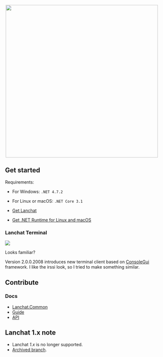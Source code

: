 <p align="center">
<img src="https://www.tofu.ovh/files/lanchat2_logo.png" width="500">
</p>

## Get started

Requirements:

* For Windows: `.NET 4.7.2`
* For Linux or macOS: `.NET Core 3.1`

* [Get Lanchat](https://github.com/tofudd/lanchat/releases)
* [Get .NET Runtime for Linux and macOS](https://dotnet.microsoft.com/download/dotnet-core/3.1)

### Lanchat Terminal

<img src="https://share.tofu.ovh/.hidden/github-images/Lanchat.png">

Looks familiar? 

Version 2.0.0.2008 introduces new terminal client based on [ConsoleGui](https://github.com/TomaszRewak/C-sharp-console-gui-framework) framework.
I like the irssi look, so I tried to make something similar.

## Contribute

### Docs
* [Lanchat.Common](https://github.com/tofudd/lanchat/blob/master/Docs/Lanchat.Common.md)
* [Guide](https://github.com/tofudd/lanchat/blob/master/Docs/Guide.md)
* [API](https://github.com/tofudd/lanchat/blob/master/Docs/API.md)

## Lanchat 1.x note
* Lanchat *1.x* is no longer supported.
* [Archived branch](https://github.com/tofudd/lanchat/tree/1.x).
